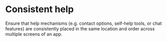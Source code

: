 # Consistent help

Ensure that help mechanisms (e.g. contact options, self-help tools, or chat features) are consistently placed in the same location and order across multiple screens of an app.
